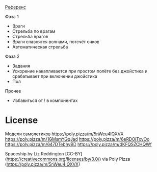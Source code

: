[Референс](https://youtu.be/-L6QwRQh3yg)

Фаза 1

-   Враги
-   Стрельба по врагам
-   Стрельба врагов
-   Враги спавнятся волнами, потсчёт очков
-   Автоматическая стрельба

Фаза 2

-   Задания
-   Ускорение накапливается при простом полёте без джойстика и срабатывает при включении джойстика
-   Пол

Прочее

-   Избавиться от ! в компонентах

# License

Модели самолетиков
https://poly.pizza/m/5nWeu4IQXVX
https://poly.pizza/m/1GMsmYGqJad
https://poly.pizza/m/6eRDOiTxvOo
https://poly.pizza/m/647DTebhyBD
https://poly.pizza/m/dKFQSZCHQWf

Spaceship by Liz Reddington [CC-BY] (https://creativecommons.org/licenses/by/3.0/) via Poly Pizza (https://poly.pizza/m/5nWeu4IQXVX)
